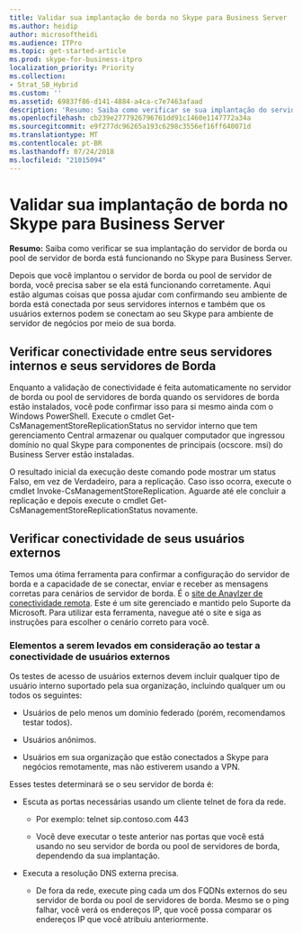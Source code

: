 ```yaml
---
title: Validar sua implantação de borda no Skype para Business Server
ms.author: heidip
author: microsoftheidi
ms.audience: ITPro
ms.topic: get-started-article
ms.prod: skype-for-business-itpro
localization_priority: Priority
ms.collection:
- Strat_SB_Hybrid
ms.custom: ''
ms.assetid: 69837f86-d141-4884-a4ca-c7e7463afaad
description: 'Resumo: Saiba como verificar se sua implantação do servidor de borda ou pool de servidor de borda está funcionando no Skype para Business Server.'
ms.openlocfilehash: cb239e2777926796761dd91c1460e1147772a34a
ms.sourcegitcommit: e9f277dc96265a193c6298c3556ef16ff640071d
ms.translationtype: MT
ms.contentlocale: pt-BR
ms.lasthandoff: 07/24/2018
ms.locfileid: "21015094"
---
```

# <a name="validate-your-edge-deployment-in-skype-for-business-server"></a>Validar sua implantação de borda no Skype para Business Server
 
**Resumo:** Saiba como verificar se sua implantação do servidor de borda ou pool de servidor de borda está funcionando no Skype para Business Server.
  
Depois que você implantou o servidor de borda ou pool de servidor de borda, você precisa saber se ela está funcionando corretamente. Aqui estão algumas coisas que possa ajudar com confirmando seu ambiente de borda está conectada por seus servidores internos e também que os usuários externos podem se conectam ao seu Skype para ambiente de servidor de negócios por meio de sua borda.
  
## <a name="verify-connectivity-between-your-internal-servers-and-your-edge-servers"></a>Verificar conectividade entre seus servidores internos e seus servidores de Borda

Enquanto a validação de conectividade é feita automaticamente no servidor de borda ou pool de servidores de borda quando os servidores de borda estão instalados, você pode confirmar isso para si mesmo ainda com o Windows PowerShell. Execute o cmdlet Get-CsManagementStoreReplicationStatus no servidor interno que tem gerenciamento Central armazenar ou qualquer computador que ingressou domínio no qual Skype para componentes de principais (ocscore. msi) do Business Server estão instaladas.
  
O resultado inicial da execução deste comando pode mostrar um status Falso, em vez de Verdadeiro, para a replicação. Caso isso ocorra, execute o cmdlet Invoke-CsManagementStoreReplication. Aguarde até ele concluir a replicação e depois execute o cmdlet Get-CsManagementStoreReplicationStatus novamente.
  
## <a name="verify-connectivity-for-your-external-users"></a>Verificar conectividade de seus usuários externos

Temos uma ótima ferramenta para confirmar a configuração do servidor de borda e a capacidade de se conectar, enviar e receber as mensagens corretas para cenários de servidor de borda. É o [site de Anaylzer de conectividade remota](https://testconnectivity.microsoft.com/). Este é um site gerenciado e mantido pelo Suporte da Microsoft. Para utilizar esta ferramenta, navegue até o site e siga as instruções para escolher o cenário correto para você.
  
### <a name="things-to-consider-when-testing-external-user-connectivity"></a>Elementos a serem levados em consideração ao testar a conectividade de usuários externos

Os testes de acesso de usuários externos devem incluir qualquer tipo de usuário interno suportado pela sua organização, incluindo qualquer um ou todos os seguintes:
  
- Usuários de pelo menos um domínio federado (porém, recomendamos testar todos).
    
- Usuários anônimos.
    
- Usuários em sua organização que estão conectados a Skype para negócios remotamente, mas não estiverem usando a VPN.
    
Esses testes determinará se o seu servidor de borda é:
  
- Escuta as portas necessárias usando um cliente telnet de fora da rede.
    
  - Por exemplo: telnet sip.contoso.com 443
    
  - Você deve executar o teste anterior nas portas que você está usando no seu servidor de borda ou pool de servidores de borda, dependendo da sua implantação.
    
- Executa a resolução DNS externa precisa.
    
  - De fora da rede, execute ping cada um dos FQDNs externos do seu servidor de borda ou pool de servidores de borda. Mesmo se o ping falhar, você verá os endereços IP, que você possa comparar os endereços IP que você atribuiu anteriormente.
    

